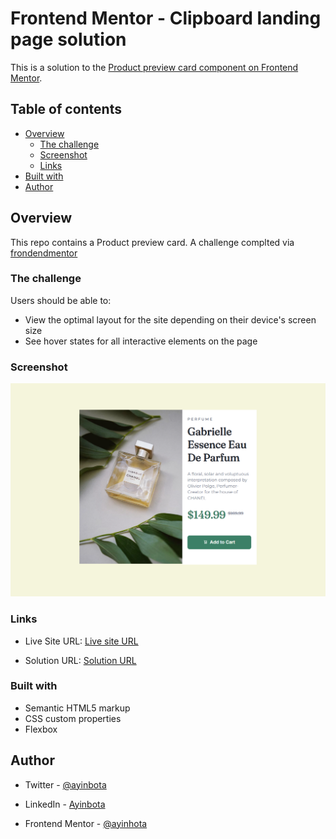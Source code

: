 # Frontend Mentor - Clipboard landing page solution

This is a solution to the [Product preview card component on Frontend Mentor](https://www.frontendmentor.io/challenges/product-preview-card-component-GO7UmttRfa).

## Table of contents

- [Overview](#overview)
  - [The challenge](#the-challenge)
  - [Screenshot](#screenshot)
  - [Links](#links)
- [Built with](#built-with)
- [Author](#author)

## Overview

This repo contains a Product preview card. A challenge complted via [frondendmentor](www.frontendmentor.io)

### The challenge

Users should be able to:

- View the optimal layout for the site depending on their device's screen size
- See hover states for all interactive elements on the page

### Screenshot

![Producr preview card](./images/screenshot.png)

### Links

- Live Site URL: [Live site URL](https://cerulean-syrniki-23e538.netlify.app/)

- Solution URL: [Solution URL](https://www.frontendmentor.io/solutions/animated-responsive-clipboard-landing-page-using-html-and-vanilla-css-2TVpX_3jPU)

### Built with

- Semantic HTML5 markup
- CSS custom properties
- Flexbox

## Author

- Twitter - [@ayinbota](https://twitter.com/ayinbota_)

- LinkedIn - [Ayinbota](https://www.linkedin.com/in/emmanuel-ayinbota-59a2b5280/)

- Frontend Mentor - [@ayinhota](https://www.frontendmentor.io/profile/ayinbota)
